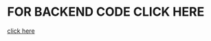 # FOR BACKEND CODE CLICK HERE
<a href='https://github.com/israrhusain5892/Book-Store-App.git'>click here</a>
